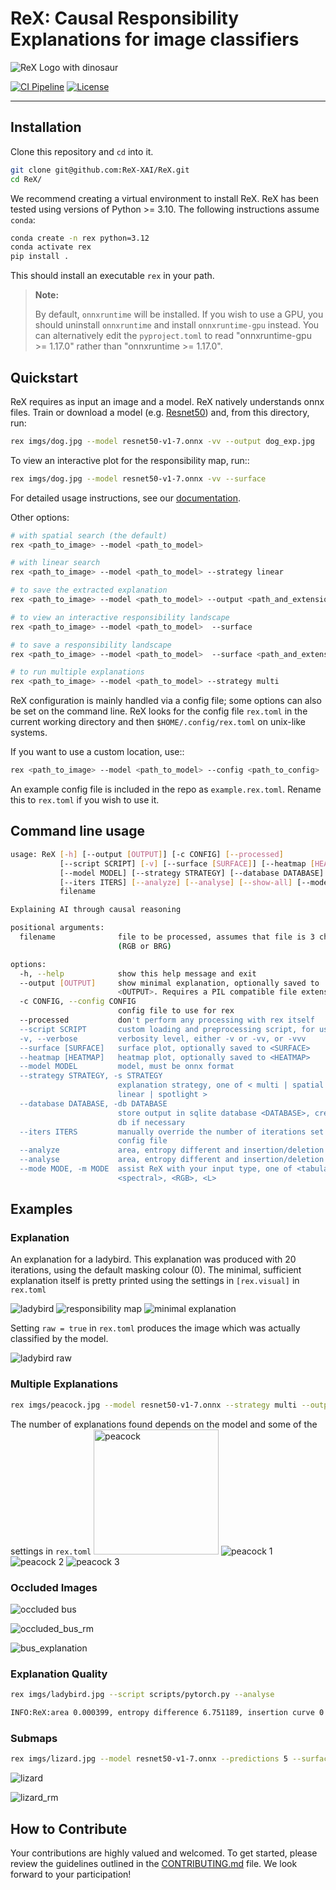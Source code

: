 # ReX: Causal Responsibility Explanations for image classifiers

<picture>
 <source media="(prefers-color-scheme: dark)" srcset="assets/rex_logo.png">
 <source media="(prefers-color-scheme: light)" srcset="assets/rex_logo.png">
 <img alt="ReX Logo with dinosaur" src="YOUR-DEFAULT-IMAGE">
</picture>

<!--- BADGES: START --->

[![CI Pipeline](https://github.com/ReX-XAI/ReX/actions/workflows/python-package.yml/badge.svg)](https://github.com/ReX-XAI/ReX/actions/workflows/python-package.yml)
[![License](https://img.shields.io/badge/license-MIT-green.svg)](https://github.com/ReX-XAI/ReX.jl/blob/main/LICENSE)

<!--- BADGES: END --->

***

<!--inclusion-marker-start-do-not-remove-->

## Installation

Clone this repository and `cd` into it.

```bash
git clone git@github.com:ReX-XAI/ReX.git
cd ReX/
```

We recommend creating a virtual environment to install ReX.
ReX has been tested using versions of Python >= 3.10.
The following instructions assume `conda`:

```bash
conda create -n rex python=3.12
conda activate rex
pip install .
```

This should install an executable `rex` in your path.

> **Note:**
>
> By default, `onnxruntime` will be installed.
> If you wish to use a GPU, you should uninstall `onnxruntime` and install `onnxruntime-gpu` instead.
> You can alternatively edit the `pyproject.toml` to read "onnxruntime-gpu >= 1.17.0" rather than "onnxruntime >= 1.17.0".

## Quickstart

ReX requires as input an image and a model.
ReX natively understands onnx files. Train or download a model (e.g. [Resnet50](https://github.com/onnx/models/blob/main/validated/vision/classification/resnet/model/resnet50-v1-7.onnx)) and, from this directory, run:

```bash
rex imgs/dog.jpg --model resnet50-v1-7.onnx -vv --output dog_exp.jpg
```

To view an interactive plot for the responsibility map, run::

```bash
rex imgs/dog.jpg --model resnet50-v1-7.onnx -vv --surface
```

For detailed usage instructions, see our [documentation](https://rex-xai.readthedocs.io/en/latest/).

Other options:

```bash
# with spatial search (the default)
rex <path_to_image> --model <path_to_model>

# with linear search
rex <path_to_image> --model <path_to_model> --strategy linear

# to save the extracted explanation
rex <path_to_image> --model <path_to_model> --output <path_and_extension>

# to view an interactive responsibility landscape
rex <path_to_image> --model <path_to_model>  --surface

# to save a responsibility landscape
rex <path_to_image> --model <path_to_model>  --surface <path_and_extension>

# to run multiple explanations
rex <path_to_image> --model <path_to_model> --strategy multi
```

ReX configuration is mainly handled via a config file; some options can also be set on the command line.
ReX looks for the config file ``rex.toml`` in the current working directory and then ``$HOME/.config/rex.toml`` on unix-like systems.

If you want to use a custom location, use::

```bash
rex <path_to_image> --model <path_to_model> --config <path_to_config>
```

An example config file is included in the repo as ``example.rex.toml``.
Rename this to ``rex.toml`` if you wish to use it.

<!--inclusion-marker-end-do-not-remove-->

## Command line usage

```bash
usage: ReX [-h] [--output [OUTPUT]] [-c CONFIG] [--processed]
           [--script SCRIPT] [-v] [--surface [SURFACE]] [--heatmap [HEATMAP]]
           [--model MODEL] [--strategy STRATEGY] [--database DATABASE]
           [--iters ITERS] [--analyze] [--analyse] [--show-all] [--mode MODE]
           filename

Explaining AI through causal reasoning

positional arguments:
  filename              file to be processed, assumes that file is 3 channel
                        (RGB or BRG)

options:
  -h, --help            show this help message and exit
  --output [OUTPUT]     show minimal explanation, optionally saved to
                        <OUTPUT>. Requires a PIL compatible file extension
  -c CONFIG, --config CONFIG
                        config file to use for rex
  --processed           don't perform any processing with rex itself
  --script SCRIPT       custom loading and preprocessing script, for us with pytorch
  -v, --verbose         verbosity level, either -v or -vv, or -vvv
  --surface [SURFACE]   surface plot, optionally saved to <SURFACE>
  --heatmap [HEATMAP]   heatmap plot, optionally saved to <HEATMAP>
  --model MODEL         model, must be onnx format
  --strategy STRATEGY, -s STRATEGY
                        explanation strategy, one of < multi | spatial |
                        linear | spotlight >
  --database DATABASE, -db DATABASE
                        store output in sqlite database <DATABASE>, creating
                        db if necessary
  --iters ITERS         manually override the number of iterations set in the
                        config file
  --analyze             area, entropy different and insertion/deletion curves
  --analyse             area, entropy different and insertion/deletion curves
  --mode MODE, -m MODE  assist ReX with your input type, one of <tabular>,
                        <spectral>, <RGB>, <L>

```

## Examples

### Explanation

An explanation for a ladybird. This explanation was produced with 20 iterations, using the default masking colour (0). The minimal, sufficient explanation itself
is pretty printed using the settings in `[rex.visual]` in `rex.toml`

![ladybird](imgs/ladybird.jpg "Original Image") ![responsibility map](assets/ladybird_rm.png "Responsibility Map") ![minimal explanation](assets/ladybird_301.png "Explanation")

Setting `raw = true` in `rex.toml` produces the image which was actually classified by the model.

![ladybird raw](assets/ladybird_301_raw.png)

### Multiple Explanations

```bash
rex imgs/peacock.jpg --model resnet50-v1-7.onnx --strategy multi --output peacock.png
```

The number of explanations found depends on the model and some of the settings in `rex.toml`
<img src="imgs/peacock.jpg" alt="peacock" width="200"/> ![peacock 1](assets/peacock_84_00.png) ![peacock 2](assets/peacock_84_01.png) ![peacock 3](assets/peacock_84_02.png)

### Occluded Images

![occluded bus](imgs/occluded_bus.jpg)

![occluded_bus_rm](assets/occluded_bus_rm.png)

![bus_explanation](assets/bus_757.png)

### Explanation Quality

```bash
rex imgs/ladybird.jpg --script scripts/pytorch.py --analyse

INFO:ReX:area 0.000399, entropy difference 6.751189, insertion curve 0.964960, deletion curve 0.046096
```

### Submaps

```bash
rex imgs/lizard.jpg --model resnet50-v1-7.onnx --predictions 5 --surface lizard_subs.png
```

![lizard](imgs/lizard.jpg)

![lizard_rm](assets/lizard_subs.png)

## How to Contribute

Your contributions are highly valued and welcomed. To get started, please review the guidelines outlined in the [CONTRIBUTING.md](/CONTRIBUTING.md) file. We look forward to your participation!
